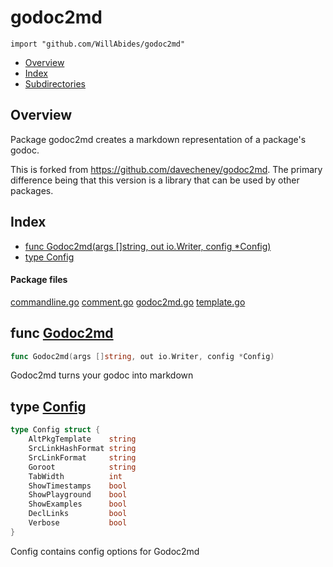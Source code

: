 

# godoc2md
`import "github.com/WillAbides/godoc2md"`

* [Overview](#pkg-overview)
* [Index](#pkg-index)
* [Subdirectories](#pkg-subdirectories)

## <a name="pkg-overview">Overview</a>
Package godoc2md creates a markdown representation of a package's godoc.

This is forked from <a href="https://github.com/davecheney/godoc2md">https://github.com/davecheney/godoc2md</a>.  The primary difference being that this version is
a library that can be used by other packages.




## <a name="pkg-index">Index</a>
* [func Godoc2md(args []string, out io.Writer, config *Config)](#Godoc2md)
* [type Config](#Config)


#### <a name="pkg-files">Package files</a>
[commandline.go](/src/github.com/WillAbides/godoc2md/commandline.go) [comment.go](/src/github.com/WillAbides/godoc2md/comment.go) [godoc2md.go](/src/github.com/WillAbides/godoc2md/godoc2md.go) [template.go](/src/github.com/WillAbides/godoc2md/template.go) 





## <a name="Godoc2md">func</a> [Godoc2md](/src/target/godoc2md.go?s=3439:3498#L132)
``` go
func Godoc2md(args []string, out io.Writer, config *Config)
```
Godoc2md turns your godoc into markdown




## <a name="Config">type</a> [Config](/src/target/godoc2md.go?s=985:1254#L43)
``` go
type Config struct {
    AltPkgTemplate    string
    SrcLinkHashFormat string
    SrcLinkFormat     string
    Goroot            string
    TabWidth          int
    ShowTimestamps    bool
    ShowPlayground    bool
    ShowExamples      bool
    DeclLinks         bool
    Verbose           bool
}

```
Config contains config options for Godoc2md














